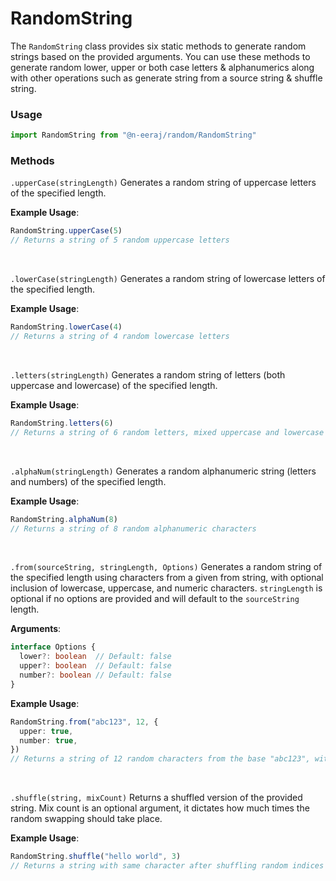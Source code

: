 # RandomString

The `RandomString` class provides six static methods to generate random strings based on the provided arguments. You can use these methods to generate random lower, upper or both case letters & alphanumerics along with other operations such as generate string from a source string & shuffle string.

### Usage
```ts
import RandomString from "@n-eeraj/random/RandomString"
```

### Methods

`.upperCase(stringLength)`
Generates a random string of uppercase letters of the specified length.

**Example Usage**:
```ts
RandomString.upperCase(5)
// Returns a string of 5 random uppercase letters
```
<br />

`.lowerCase(stringLength)`
Generates a random string of lowercase letters of the specified length.

**Example Usage**:
```ts
RandomString.lowerCase(4)
// Returns a string of 4 random lowercase letters
```
<br />

`.letters(stringLength)`
Generates a random string of letters (both uppercase and lowercase) of the specified length.

**Example Usage**:
```ts
RandomString.letters(6)
// Returns a string of 6 random letters, mixed uppercase and lowercase
```
<br />

`.alphaNum(stringLength)`
Generates a random alphanumeric string (letters and numbers) of the specified length.

**Example Usage**:
```ts
RandomString.alphaNum(8)
// Returns a string of 8 random alphanumeric characters
```
<br />

`.from(sourceString, stringLength, Options)`
Generates a random string of the specified length using characters from a given from string, with optional inclusion of lowercase, uppercase, and numeric characters.
`stringLength` is optional if no options are provided and will default to the `sourceString` length.

**Arguments**:
```ts
interface Options {
  lower?: boolean  // Default: false
  upper?: boolean  // Default: false
  number?: boolean // Default: false
}
```

**Example Usage**:
```ts
RandomString.from("abc123", 12, {
  upper: true,
  number: true,
})
// Returns a string of 12 random characters from the base "abc123", with uppercase and numeric characters included
```
<br />

`.shuffle(string, mixCount)`
Returns a shuffled version of the provided string. Mix count is an optional argument, it dictates how much times the random swapping should take place.

**Example Usage**:
```ts
RandomString.shuffle("hello world", 3)
// Returns a string with same character after shuffling random indices 3 times
```
